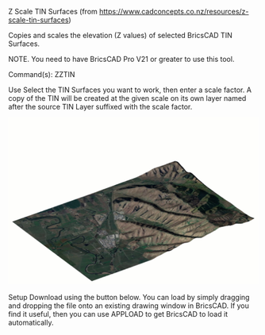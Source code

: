 Z Scale TIN Surfaces (from https://www.cadconcepts.co.nz/resources/z-scale-tin-surfaces)

Copies and scales the elevation (Z values) of selected BricsCAD TIN Surfaces.

NOTE. You need to have BricsCAD Pro V21 or greater to use this tool.

Command(s):
ZZTIN

Use
Select the TIN Surfaces you want to work, then enter a scale factor. A copy of the TIN will be created at the given scale on its own layer named after the source TIN Layer suffixed with the scale factor. ‍

![Test Image 1](ZZTIN-Flip.gif)

Setup
Download using the button below.
You can load by simply dragging and dropping the file onto an existing drawing window in BricsCAD. If you find it useful, then you can use APPLOAD to get BricsCAD to load it automatically.
